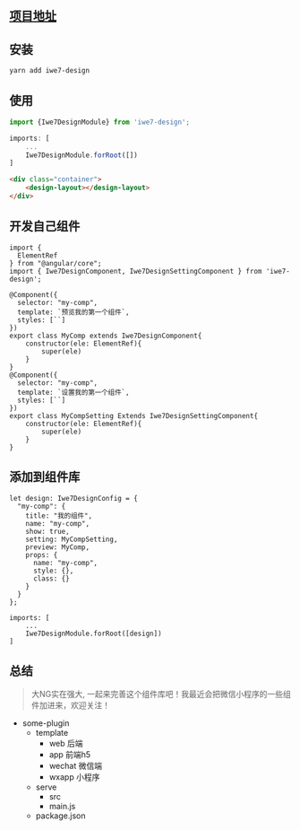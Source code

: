 ## [项目地址](https://github.com/iwe7/iwe7-design)


## 安装
```sh
yarn add iwe7-design
```

## 使用
```ts
import {Iwe7DesignModule} from 'iwe7-design';

imports: [
    ...
    Iwe7DesignModule.forRoot([])
]

```

```html
<div class="container">
    <design-layout></design-layout>
</div>
```

## 开发自己组件

```
import {
  ElementRef
} from "@angular/core";
import { Iwe7DesignComponent, Iwe7DesignSettingComponent } from 'iwe7-design';

@Component({
  selector: "my-comp",
  template: `预览我的第一个组件`,
  styles: [``]
})
export class MyComp extends Iwe7DesignComponent{
    constructor(ele: ElementRef){
        super(ele)
    }
}
@Component({
  selector: "my-comp",
  template: `设置我的第一个组件`,
  styles: [``]
})
export class MyCompSetting Extends Iwe7DesignSettingComponent{
    constructor(ele: ElementRef){
        super(ele)
    }
}
```

## 添加到组件库
```
let design: Iwe7DesignConfig = {
  "my-comp": {
    title: "我的组件",
    name: "my-comp",
    show: true,
    setting: MyCompSetting,
    preview: MyComp,
    props: {
      name: "my-comp",
      style: {},
      class: {}
    }
  }
};

imports: [
    ...
    Iwe7DesignModule.forRoot([design])
]
```

## 总结
> 大NG实在强大, 一起来完善这个组件库吧！我最近会把微信小程序的一些组件加进来，欢迎关注！



- some-plugin
  - template
    - web 后端
    - app 前端h5
    - wechat 微信端
    - wxapp 小程序
  - serve
    - src
    - main.js
  - package.json
